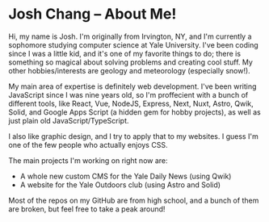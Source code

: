 # Josh Chang – About Me!

Hi, my name is Josh. I'm originally from Irvington, NY, and I'm currently a sophomore studying computer science at Yale University. I've been coding since I was a little kid, and it's one of my favorite things to do; there is something so magical about solving problems and creating cool stuff. My other hobbies/interests are geology and meteorology (especially snow!).

My main area of expertise is definitely web development. I've been writing JavaScript since I was nine years old, so I'm proffecient with a bunch of different tools, like React, Vue, NodeJS, Express, Next, Nuxt, Astro, Qwik, Solid, and Google Apps Script (a hidden gem for hobby projects), as well as just plain old JavaScript/TypeScript.

I also like graphic design, and I try to apply that to my websites. I guess I'm one of the few people who actually enjoys CSS.

The main projects I'm working on right now are:
- A whole new custom CMS for the Yale Daily News (using Qwik)
- A website for the Yale Outdoors club (using Astro and Solid)

Most of the repos on my GitHub are from high school, and a bunch of them are broken, but feel free to take a peak around!
